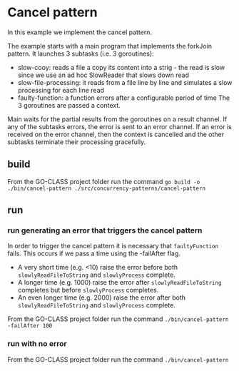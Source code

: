 # Cancel pattern

In this example we implement the cancel pattern.

The example starts with a main program that implements the forkJoin pattern. It launches 3 subtasks (i.e. 3 goroutines):

- slow-cooy: reads a file a copy its content into a strig - the read is slow since we use an ad hoc SlowReader that slows down read
- slow-file-processing: it reads from a file line by line and simulates a slow processing for each line read
- faulty-function: a function errors after a configurable period of time
  The 3 goroutines are passed a context.

Main waits for the partial results from the goroutines on a result channel. If any of the subtasks errors, the error is sent to an error channel.
If an error is received on the error channel, then the context is cancelled and the other subtasks terminate their processing gracefully.

## build

From the GO-CLASS project folder run the command
`go build -o ./bin/cancel-pattern ./src/concurrency-patterns/cancel-pattern`

## run

### run generating an error that triggers the cancel pattern

In order to trigger the cancel pattern it is necessary that `faultyFunction` fails. This occurs if we pass a time using the -failAfter flag.

- A very short time (e.g. <10) raise the error before both `slowlyReadFileToString` and `slowlyProcess` complete.
- A longer time (e.g. 1000) raise the error after `slowlyReadFileToString` completes but before `slowlyProcess` completes.
- An even longer time (e.g. 2000) raise the error after both `slowlyReadFileToString` and `slowlyProcess` complete.

From the GO-CLASS project folder run the command
`./bin/cancel-pattern -failAfter 100`

### run with no error

From the GO-CLASS project folder run the command
`./bin/cancel-pattern`
